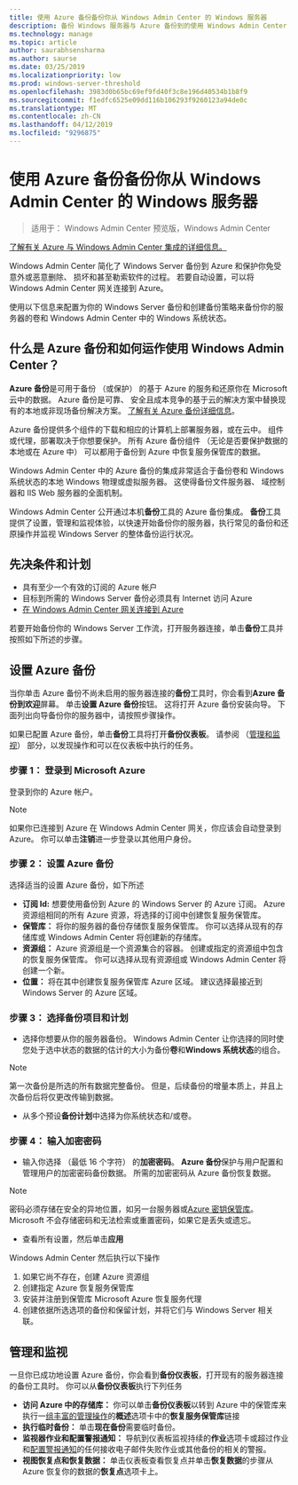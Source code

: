 ```yaml
---
title: 使用 Azure 备份备份你从 Windows Admin Center 的 Windows 服务器
description: 备份 Windows 服务器与 Azure 备份到的使用 Windows Admin Center (Project Honolulu)
ms.technology: manage
ms.topic: article
author: saurabhsensharma
ms.author: saurse
ms.date: 03/25/2019
ms.localizationpriority: low
ms.prod: windows-server-threshold
ms.openlocfilehash: 3983d0b65bc69ef9fd40f3c8e196d40534b1b8f9
ms.sourcegitcommit: f1edfc6525e09dd116b106293f9260123a94de0c
ms.translationtype: MT
ms.contentlocale: zh-CN
ms.lasthandoff: 04/12/2019
ms.locfileid: "9296875"
---
```

# 使用 Azure 备份备份你从 Windows Admin Center 的 Windows 服务器

>适用于： Windows Admin Center 预览版，Windows Admin Center

[了解有关 Azure 与 Windows Admin Center 集成的详细信息。](../plan/azure-integration-options.md)

Windows Admin Center 简化了 Windows Server 备份到 Azure 和保护你免受意外或恶意删除、 损坏和甚至勒索软件的过程。 若要自动设置，可以将 Windows Admin Center 网关连接到 Azure。

使用以下信息来配置为你的 Windows Server 备份和创建备份策略来备份你的服务器的卷和 Windows Admin Center 中的 Windows 系统状态。

## 什么是 Azure 备份和如何运作使用 Windows Admin Center？ 

**Azure 备份**是可用于备份 （或保护） 的基于 Azure 的服务和还原你在 Microsoft 云中的数据。 Azure 备份是可靠、 安全且成本竞争的基于云的解决方案中替换现有的本地或非现场备份解决方案。
[了解有关 Azure 备份详细信息](https://docs.microsoft.com/azure/backup/backup-overview)。

Azure 备份提供多个组件的下载和相应的计算机上部署服务器，或在云中。 组件或代理，部署取决于你想要保护。 所有 Azure 备份组件 （无论是否要保护数据的本地或在 Azure 中） 可以都用于备份到 Azure 中恢复服务保管库的数据。

Windows Admin Center 中的 Azure 备份的集成非常适合于备份卷和 Windows 系统状态的本地 Windows 物理或虚拟服务器。 这使得备份文件服务器、 域控制器和 IIS Web 服务器的全面机制。

Windows Admin Center 公开通过本机**备份**工具的 Azure 备份集成。 **备份**工具提供了设置，管理和监视体验，以快速开始备份你的服务器，执行常见的备份和还原操作并监视 Windows Server 的整体备份运行状况。

## 先决条件和计划

- 具有至少一个有效的订阅的 Azure 帐户
- 目标到所需的 Windows Server 备份必须具有 Internet 访问 Azure
- [在 Windows Admin Center 网关连接到 Azure](azure-integration.md)

若要开始备份你的 Windows Server 工作流，打开服务器连接，单击**备份**工具并按照如下所述的步骤。

## 设置 Azure 备份
当你单击 Azure 备份不尚未启用的服务器连接的**备份**工具时，你会看到**Azure 备份到欢迎**屏幕。 单击**设置 Azure 备份**按钮。 这将打开 Azure 备份安装向导。 下面列出向导备份你的服务器中，请按照步骤操作。

如果已配置 Azure 备份，单击**备份**工具将打开**备份仪表板**。 请参阅 （[管理和监视](#management-and-monitoring)） 部分，以发现操作和可以在仪表板中执行的任务。

### 步骤 1： 登录到 Microsoft Azure
登录到你的 Azure 帐户。 

> [!NOTE]
> 如果你已连接到 Azure 在 Windows Admin Center 网关，你应该会自动登录到 Azure。 你可以单击**注销**进一步登录以其他用户身份。

### 步骤 2： 设置 Azure 备份
选择适当的设置 Azure 备份，如下所述

 - **订阅 Id:** 想要使用备份到 Azure 的 Windows Server 的 Azure 订阅。 Azure 资源组相同的所有 Azure 资源，将选择的订阅中创建恢复服务保管库。
 - **保管库：** 将你的服务器的备份存储恢复服务保管库。 你可以选择从现有的存储库或 Windows Admin Center 将创建新的存储库。  
 - **资源组：** Azure 资源组是一个资源集合的容器。 创建或指定的资源组中包含的恢复服务保管库。 你可以选择从现有资源组或 Windows Admin Center 将创建一个新。
 - **位置：** 将在其中创建恢复服务保管库 Azure 区域。 建议选择最接近到 Windows Server 的 Azure 区域。

### 步骤 3： 选择备份项目和计划

- 选择你想要从你的服务器备份。 Windows Admin Center 让你选择的同时使您处于选中状态的数据的估计的大小为备份**卷**和**Windows 系统状态**的组合。

> [!NOTE]
> 第一次备份是所选的所有数据完整备份。 但是，后续备份的增量本质上，并且上次备份后将仅更改传输到数据。

- 从多个预设**备份计划**中选择为你系统状态和/或卷。

### 步骤 4： 输入加密密码

- 输入你选择 （最低 16 个字符） 的**加密密码**。  **Azure 备份**保护与用户配置和管理用户的加密密码备份数据。 所需的加密密码从 Azure 备份恢复数据。

> [!NOTE]
> 密码必须存储在安全的异地位置，如另一台服务器或[Azure 密钥保管库](https://docs.microsoft.com/azure/key-vault/quick-create-portal)。 Microsoft 不会存储密码和无法检索或重置密码，如果它是丢失或遗忘。

- 查看所有设置，然后单击**应用**

Windows Admin Center 然后执行以下操作

1. 如果它尚不存在，创建 Azure 资源组
2. 创建指定 Azure 恢复服务保管库
3. 安装并注册到保管库 Microsoft Azure 恢复服务代理
4. 创建依据所选选项的备份和保留计划，并将它们与 Windows Server 相关联。

## 管理和监视

一旦你已成功地设置 Azure 备份，你会看到**备份仪表板**，打开现有的服务器连接的备份工具时。 你可以从**备份仪表板**执行下列任务

- **访问 Azure 中的存储库：** 你可以单击**备份仪表板**以转到 Azure 中的保管库来执行一[组丰富的管理操作](https://docs.microsoft.com/azure/backup/backup-azure-manage-windows-server)的**概述**选项卡中的**恢复服务保管库**链接
- **执行临时备份：** 单击**现在备份**需要临时备份。 
- **监视器作业和配置警报通知：** 导航到仪表板监视持续的**作业**选项卡或超过作业和[配置警报通知](https://docs.microsoft.com/azure/backup/backup-azure-manage-windows-server#configuring-notifications-for-alerts)的任何接收电子邮件失败作业或其他备份的相关的警报。
- **视图恢复点和恢复数据：** 单击仪表板查看恢复点并单击**恢复数据**的步骤从 Azure 恢复你的数据的**恢复点**选项卡上。
